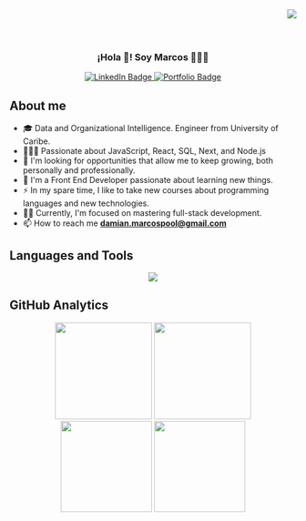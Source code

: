 <div>
	<img align="right" src="https://api.visitorbadge.io/api/visitors?path=marcosd59&countColor=%230099ff" />
	<br/>
</div>
<br/>
<br/>
<div>
<p align="center" width="500">
<!--    <img align="center" width="300" src="https://raw.githubusercontent.com/marcosd59/marcosd59/main/img/Picture.png" /> -->
   <h3 align="center">¡Hola 👋! Soy Marcos 👨🏻‍💻</h2>
</p>
</div>

<!--  <p align="center">Soy <strong>Desarrollador Front End Junior</strong> con experiencia.</p> -->
<!-- <p align="center">Soy <strong>Desarrollador Front End</strong> Junior.<br />¡Revisa mi contenido 👇!</p> -->
<div id="badges" align="center" text-decoration="none">
  <a href="https://www.linkedin.com/in/marcosd59/" target="_blank" text-decoration="none">
	<img src="https://img.shields.io/badge/LinkedIn-blue?logo=linkedin&logoColor=white&style=for-the-badge" alt="LinkedIn Badge"/>
  </a>
  <a href="https://github.com/marcosd59" target="_blank" text-decoration="none">
    <img src="https://img.shields.io/badge/Portfolio-FF5722?style=for-the-badge&logo=todoist&logoColor=white" alt="Portfolio Badge"/>
  </a>
</div> 

## About me

- 🎓 Data and Organizational Intelligence. Engineer from University of Caribe.
- 👨🏻‍💻 Passionate about JavaScript, React, SQL, Next, and Node.js
- 🔭 I'm looking for opportunities that allow me to keep growing, both personally and professionally.
- 🌱 I'm a Front End Developer passionate about learning new things.
- ⚡ In my spare time, I like to take new courses about programming languages and new technologies.
- 👨‍🏫 Currently, I'm focused on mastering full-stack development.
- 📫 How to reach me **damian.marcospool@gmail.com**

## Languages and Tools

<div align="center">
    <img src="https://skillicons.dev/icons?i=html,css,js,ts,cpp,python,php,react,nodejs,mongodb,mysql,aws,vscode,git" />
</div>

## GitHub Analytics

<p align="center" padding-bottom: "25px">
	<!-- GitHub Streak -->
	<img height ="170em" src="https://github-readme-streak-stats.herokuapp.com/?user=marcosd59&theme=dark&background=000000&sideLabels=ffffff&ring=0084FF&fire=0084FF&currStreakLabel=0084FF&sideNums=ffffff&currStreakNum=ffffff&dates=ffffff"/> 
	<!-- GitHub Top Lang -->
	<img height ="170em" src="https://github-readme-stats.vercel.app/api/top-langs/?username=marcosd59&layout=compact&title_color=0084ff&text_color=ffffff&bg_color=000000&hide=jupyter%20notebook,c%2B%2B"/>
	<!-- GitHub Stats -->
	<img height ="160em" src="https://github-readme-stats.vercel.app/api?username=marcosd59&show_icons=true&title_color=0084ff&text_color=ffffff&bg_color=000000&icon_color=0084ff"/>
	<!-- GitHub Repo -->
	<img height ="160em" src="https://github-readme-stats.vercel.app/api/pin/?username=marcosd59&repo=quick-cyber-store&title_color=0084ff&text_color=ffffff&bg_color=000000&icon_color=fff"/>
</p>
